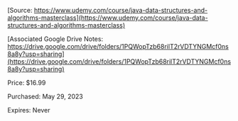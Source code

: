 [Source: https://www.udemy.com/course/java-data-structures-and-algorithms-masterclass](https://www.udemy.com/course/java-data-structures-and-algorithms-masterclass)

[Associated Google Drive Notes: https://drive.google.com/drive/folders/1PQWopTzb68rilT2rVDTYNGMcf0ns8a8y?usp=sharing](https://drive.google.com/drive/folders/1PQWopTzb68rilT2rVDTYNGMcf0ns8a8y?usp=sharing)

Price: $16.99

Purchased: May 29, 2023

Expires: Never